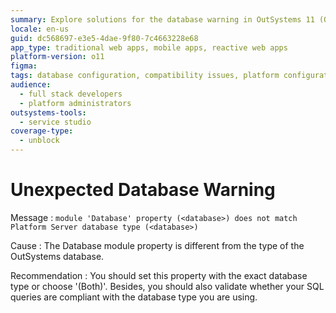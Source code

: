 ```yaml
---
summary: Explore solutions for the database warning in OutSystems 11 (O11) when module and server database types mismatch.
locale: en-us
guid: dc568697-e3e5-4dae-9f80-7c4663228e68
app_type: traditional web apps, mobile apps, reactive web apps
platform-version: o11
figma:
tags: database configuration, compatibility issues, platform configuration, sql query optimization, error resolution
audience:
  - full stack developers
  - platform administrators
outsystems-tools:
  - service studio
coverage-type:
  - unblock
---
```


# Unexpected Database Warning

Message
:   `module 'Database' property (<database>) does not match Platform Server database type (<database>)`

Cause
:   The Database module property is different from the type of the OutSystems database.

Recommendation
:   You should set this property with the exact database type or choose '(Both)'. Besides, you should also validate whether your SQL queries are compliant with the database type you are using.
